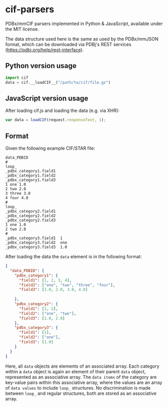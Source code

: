 # cif-parsers

PDBx/mmCIF parsers implemented in Python & JavaScript, available under the MIT license.

The data structure used here is the same as used by the PDBx/mmJSON format, which can be downloaded via PDBj's REST services (https://pdbj.org/help/rest-interface).

Python version usage
--------
```python
import cif
data = cif.__loadCIF__("/path/to/cif/file.gz")
```

JavaScript version usage
--------
After loading cif.js and loading the data (e.g. via XHR):
```javascript
var data = loadCIF(request.responseText, 1);
```

Format
--------

Given the following example CIF/STAR file:
```
data_PDBID
#
loop_
_pdbx_category1.field1
_pdbx_category1.field2
_pdbx_category1.field3
1 one 1.0
2 two 2.0
3 three 3.0
4 four 4.0
#
loop_
_pdbx_category2.field1
_pdbx_category2.field2
_pdbx_category2.field3
1 one 1.0
2 two 2.0
#
_pdbx_category3.field1  1
_pdbx_category3.field2  one
_pdbx_category3.field3  1.0
```

After loading the data the `data` element is in the following format:
```json
{
  "data_PDBID": {
    "pdbx_category1": {
      "field1": [1, 2, 3, 4],
      "field2": ["one", "two", "three", "four"],
      "field3": [1.0, 2.0, 3.0, 4.0]
      
    },
    "pdbx_category2": {
      "field1": [1, 2],
      "field2": ["one", "two"],
      "field3": [1.0, 2.0]
    },
    "pdbx_category3": {
      "field1": [1],
      "field2": ["one"],
      "field3": [1.0]
    }
  }
}
```


Here, all `data` objects are elements of an associated array. Each category within a `data` object is again an element of their parent `data` object, represented as an associative array. The `data items` of the category are key-value pairs within this associative array, where the values are an array of `data values` to include `loop_` structures. No discrimination is made between `loop_` and regular structures, both are stored as an associative array.
